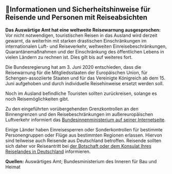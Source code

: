 ## 🧳Informationen und Sicherheitshinweise für Reisende und Personen mit Reiseabsichten

**Das Auswärtige Amt hat eine weltweite Reisewarnung ausgesprochen:** Vor nicht notwendigen, touristischen Reisen in das Ausland wird derzeit gewarnt, da weiterhin mit starken drastischen Einschränkungen im internationalen Luft- und Reiseverkehr, weltweiten Einreisebeschränkungen, Quarantänemaßnahmen und der Einschränkung des öffentlichen Lebens in vielen Ländern zu rechnen ist. Dies gilt bis auf weiteres fort.

Die Bundesregierung hat am 3. Juni 2020 entschieden, dass die Reisewarnung für die Mitgliedsstaaten der Europäischen Union, für Schengen-assoziierte Staaten und für das Vereinigte Königreich ab dem 15. Juni aufgehoben und durch individuelle Reisehinweise ersetzt werden soll.

Noch im Ausland befindliche Touristen sollten zurückreisen, solange es noch Reisemöglichkeiten gibt.

Zu den eingeführten vorübergehenden Grenzkontrollen an den Binnengrenzen und den Reisebeschränkungen im außereuropäischen Luftverkehr informiert das [Bundesinnenministerium auf seiner Internetseite](https://www.bmi.bund.de/SharedDocs/faqs/DE/themen/bevoelkerungsschutz/coronavirus/coronavirus-faqs.html).

Einige Länder haben Einreisesperren oder Sonderkontrollen für bestimmte Personengruppen oder Flüge aus bestimmten Regionen erlassen. Hiervon sind teilweise auch Reisende aus Deutschland betroffen. Reisende sollten sich daher vor Reiseantritt bei [der Botschaft oder dem Konsulat Ihres Reiselandes in Deutschland](https://www.auswaertiges-amt.de/de/ReiseUndSicherheit/vertretungen-anderer-staaten) informieren.

**Quellen:** Auswärtiges Amt; Bundesministerium des Inneren für Bau und Heimat
